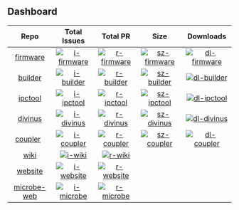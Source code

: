 ## Dashboard

| Repo                     | Total Issues                 | Total PR                     | Size                          | Downloads                     |
|:------------------------:|:----------------------------:|:----------------------------:|:-----------------------------:|:-----------------------------:|
| [firmware][p-firmware]   | [![i-firmware]][is-firmware] | [![r-firmware]][pr-firmware] | [![sz-firmware]][sz-firmware] | [![dl-firmware]][rl-firmware] |
| [builder][p-builder]     | [![i-builder]][is-builder]   | [![r-builder]][pr-builder]   | [![sz-builder]][sz-builder]   | [![dl-builder]][rl-builder]   |
| [ipctool][p-ipctool]     | [![i-ipctool]][is-ipctool]   | [![r-ipctool]][pr-ipctool]   | [![sz-ipctool]][sz-ipctool]   | [![dl-ipctool]][rl-ipctool]   |
| [divinus][p-divinus]     | [![i-divinus]][is-divinus]   | [![r-divinus]][pr-divinus]   | [![sz-divinus]][sz-divinus]   | [![dl-divinus]][rl-divinus]   |
| [coupler][p-coupler]     | [![i-coupler]][is-coupler]   | [![r-coupler]][pr-coupler]   | [![sz-coupler]][sz-coupler]   | [![dl-coupler]][rl-coupler]   |
| [wiki][p-wiki]           | [![i-wiki]][is-wiki]         | [![r-wiki]][pr-wiki]         |
| [website][p-website]     | [![i-website]][is-website]   | [![r-website]][pr-website]   |
| [microbe-web][p-microbe] | [![i-microbe]][is-microbe]   | [![r-microbe]][pr-microbe]   |

<!--
![Backers](https://opencollective.com/openipc/tiers/backer/badge.svg)
![Backers](https://opencollective.com/openipc/tiers/badge.svg)
-->


[p-firmware]: https://github.com/OpenIPC/firmware
[i-firmware]: https://img.shields.io/github/issues/OpenIPC/firmware
[r-firmware]: https://img.shields.io/github/issues-pr/OpenIPC/firmware
[is-firmware]: https://github.com/OpenIPC/firmware/issues
[pr-firmware]: https://github.com/OpenIPC/firmware/pulls
[dl-firmware]: https://img.shields.io/github/downloads/OpenIPC/firmware/total.svg
[sz-firmware]: https://img.shields.io/github/repo-size/OpenIPC/firmware
[rl-firmware]: https://github.com/OpenIPC/firmware/releases

[p-builder]: https://github.com/OpenIPC/builder
[i-builder]: https://img.shields.io/github/issues/OpenIPC/builder
[r-builder]: https://img.shields.io/github/issues-pr/OpenIPC/builder
[is-builder]: https://github.com/OpenIPC/builder/issues
[pr-builder]: https://github.com/OpenIPC/builder/pulls
[dl-builder]: https://img.shields.io/github/downloads/OpenIPC/builder/total.svg
[sz-builder]: https://img.shields.io/github/repo-size/OpenIPC/builder
[rl-builder]: https://github.com/OpenIPC/builder/releases

[p-ipctool]: https://github.com/OpenIPC/ipctool
[i-ipctool]: https://img.shields.io/github/issues/OpenIPC/ipctool
[r-ipctool]: https://img.shields.io/github/issues-pr/OpenIPC/ipctool
[is-ipctool]: https://github.com/OpenIPC/ipctool/issues
[pr-ipctool]: https://github.com/OpenIPC/ipctool/pulls
[dl-ipctool]: https://img.shields.io/github/downloads/OpenIPC/ipctool/total.svg
[sz-ipctool]: https://img.shields.io/github/repo-size/OpenIPC/ipctool
[rl-ipctool]: https://github.com/OpenIPC/ipctool/releases

[p-divinus]: https://github.com/OpenIPC/divinus
[i-divinus]: https://img.shields.io/github/issues/OpenIPC/divinus
[r-divinus]: https://img.shields.io/github/issues-pr/OpenIPC/divinus
[is-divinus]: https://github.com/OpenIPC/divinus/issues
[pr-divinus]: https://github.com/OpenIPC/divinus/pulls
[dl-divinus]: https://img.shields.io/github/downloads/OpenIPC/divinus/total.svg
[sz-divinus]: https://img.shields.io/github/repo-size/OpenIPC/divinus
[rl-divinus]: https://github.com/OpenIPC/divinus/releases

[p-coupler]: https://github.com/OpenIPC/coupler
[i-coupler]: https://img.shields.io/github/issues/OpenIPC/coupler
[r-coupler]: https://img.shields.io/github/issues-pr/OpenIPC/coupler
[is-coupler]: https://github.com/OpenIPC/coupler/issues
[pr-coupler]: https://github.com/OpenIPC/coupler/pulls
[dl-coupler]: https://img.shields.io/github/downloads/OpenIPC/coupler/total.svg
[sz-coupler]: https://img.shields.io/github/repo-size/OpenIPC/coupler
[rl-coupler]: https://github.com/OpenIPC/coupler/releases



[p-microbe]: https://github.com/OpenIPC/microbe-web
[i-microbe]: https://img.shields.io/github/issues/OpenIPC/microbe-web
[r-microbe]: https://img.shields.io/github/issues-pr/OpenIPC/microbe-web
[is-microbe]: https://github.com/OpenIPC/microbe-web/issues
[pr-microbe]: https://github.com/OpenIPC/microbe-web/pulls

[p-website]: https://github.com/OpenIPC/website
[i-website]: https://img.shields.io/github/issues/OpenIPC/website
[r-website]: https://img.shields.io/github/issues-pr/OpenIPC/website
[is-website]: https://github.com/OpenIPC/website/issues
[pr-website]: https://github.com/OpenIPC/website/pulls

[p-wiki]: https://github.com/OpenIPC/wiki
[i-wiki]: https://img.shields.io/github/issues/OpenIPC/wiki
[r-wiki]: https://img.shields.io/github/issues-pr/OpenIPC/wiki
[is-wiki]: https://github.com/OpenIPC/wiki/issues
[pr-wiki]: https://github.com/OpenIPC/wiki/pulls


